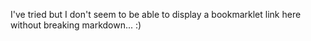 I've tried but I don't seem to be able to display a bookmarklet link here without breaking markdown... :)
